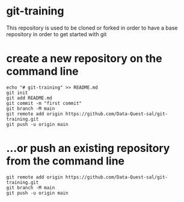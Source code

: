 # git-training
This repository is used to be cloned or forked in order to have a base repository in order to get started with git

# create a new repository on the command line
```
echo "# git-training" >> README.md
git init
git add README.md
git commit -m "first commit"
git branch -M main
git remote add origin https://github.com/Data-Quest-sal/git-training.git
git push -u origin main
```

# …or push an existing repository from the command line
```
git remote add origin https://github.com/Data-Quest-sal/git-training.git
git branch -M main
git push -u origin main
```
